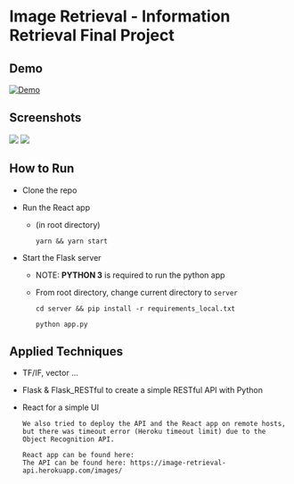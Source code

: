 # Image Retrieval - Information Retrieval Final Project

## Demo

[![Demo](https://i.imgur.com/t7QvKxI.jpg)](https://youtu.be/iG0ulB-qF6w "Demo")

## Screenshots

<p display="block" margin="auto">
    <img src="https://i.imgur.com/0h0pqv4.jpg">
    <img src="https://i.imgur.com/IiXUHGm.jpg">
</p>

## How to Run

- Clone the repo

- Run the React app
  
  - (in root directory)
  
    ```yarn && yarn start```

- Start the Flask server
  - NOTE: **PYTHON 3** is required to run the python app
  - From root directory, change current directory to ```server```
  
    ```cd server && pip install -r requirements_local.txt```

    ```python app.py```

## Applied Techniques
- TF/IF, vector ...
- Flask & Flask_RESTful to create a simple RESTful API with Python
- React for a simple UI

  
      We also tried to deploy the API and the React app on remote hosts, but there was timeout error (Heroku timeout limit) due to the Object Recognition API.
      
      React app can be found here: 
      The API can be found here: https://image-retrieval-api.herokuapp.com/images/